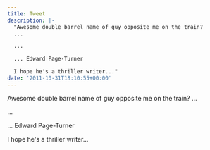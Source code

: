 ```yaml
---
title: Tweet
description: |-
  "Awesome double barrel name of guy opposite me on the train? 
  ...

  ...

  ... Edward Page-Turner

  I hope he's a thriller writer..."
date: '2011-10-31T18:10:55+00:00'
---
```

Awesome double barrel name of guy opposite me on the train? 
...

...

... Edward Page-Turner

I hope he's a thriller writer...
